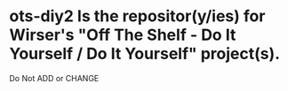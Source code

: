 # ots-diy2 Is the repositor(y/ies) for Wirser's "Off The Shelf - Do It Yourself / Do It Yourself" project(s).
Do Not ADD or CHANGE
